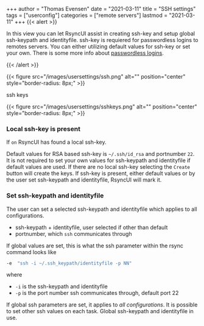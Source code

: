 +++
author = "Thomas Evensen"
date = "2021-03-11"
title =  "SSH settings"
tags = ["userconfig"]
categories = ["remote servers"]
lastmod = "2021-03-11"
+++
{{< alert >}}

In this view you can let RsyncUI assist in creating ssh-key and setup global ssh-keypath and identityfile.
ssh-key is requiered for passwordless logins to remotes servers. You can either utilizing default values
for ssh-key or set your own. There is some more info about [passwordless logins](/docs/ssh/).

{{< /alert >}}

{{< figure src="/images/usersettings/ssh.png" alt="" position="center" style="border-radius: 8px;" >}}

ssh keys

{{< figure src="/images/usersettings/sshkeys.png" alt="" position="center" style="border-radius: 8px;" >}}

### Local ssh-key is present

If `on` RsyncUI has found a local ssh-key.

Default values for RSA based ssh-key is `~/.ssh/id_rsa` and portnumber `22`. It is not required to set your own values
for ssh-keypath and identityfile if default values are used. If there are no local ssh-key selecting the `Create` button
will create the keys. If ssh-key is present, either default values or by the user set ssh-keypath and identityfile, RsyncUI will
mark it.

### Set ssh-keypath and identityfile

The user can set a selected ssh-keypath and identityfile which applies to all configurations.

- ssh-keypath + identityfile, user selected if other than default
- portnumber, which `ssh` communicates through

If global values are set, this is what the ssh parameter within the rsync command looks like

```bash
-e  "ssh -i ~/.ssh_keypath/identityfile -p NN"
```
where

- `-i` is the ssh-keypath and identityfile
- `-p` is the port number ssh communicates through, default port 22

If global ssh parameters are set, it applies to *all configurations*. It is possible to set other ssh values on each task.
Global ssh-keypath and identityfile in use.
